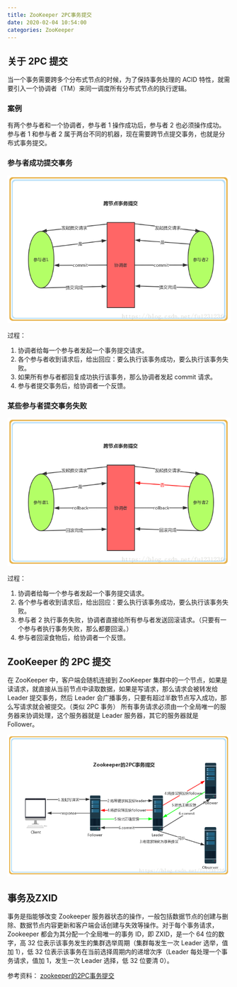 ```yaml
---
title: ZooKeeper 2PC事务提交
date: 2020-02-04 10:54:00
categories: ZooKeeper
---
```

## 关于 2PC 提交
当一个事务需要跨多个分布式节点的时候，为了保持事务处理的 ACID 特性，就需要引入一个协调者（TM）来同一调度所有分布式节点的执行逻辑。

### 案例
有两个参与者和一个协调者，参与者 1 操作成功后，参与者 2 也必须操作成功。参与者 1 和参与者 2 属于两台不同的机器，现在需要跨节点提交事务，也就是分布式事务提交。

### 参与者成功提交事务
![2PC事务提交示例1](/images/zookeeper/2PC事务提交示例1.png)

过程：
1. 协调者给每一个参与者发起一个事务提交请求。
2. 各个参与者收到请求后，给出回应：要么执行该事务成功，要么执行该事务失败。
3. 如果所有参与者都回复成功执行该事务，那么协调者发起 commit 请求。
4. 参与者提交事务后，给协调者一个反馈。

### 某些参与者提交事务失败
![2PC事务提交示例2](/images/zookeeper/2PC事务提交示例2.png)

过程：
1. 协调者给每一个参与者发起一个事务提交请求。
2. 各个参与者收到请求后，给出回应：要么执行该事务成功，要么执行该事务失败。
3. 参与者 2 执行事务失败，协调者直接给所有参与者发送回滚请求。（只要有一个参与者执行事务失败，那么都要回滚。）
4. 参与者回滚食物后，给协调者一个反馈。

## ZooKeeper 的 2PC 提交
在 ZooKeeper 中，客户端会随机连接到 ZooKeeper 集群中的一个节点，如果是读请求，就直接从当前节点中读取数据，如果是写请求，那么请求会被转发给 Leader 提交事务，然后 Leader 会广播事务，只要有超过半数节点写入成功，那么写请求就会被提交。（类似 2PC 事务）
所有事务请求必须由一个全局唯一的服务器来协调处理，这个服务器就是 Leader 服务器，其它的服务器就是 Follower。

![ZooKeeper的2PC事务提交示例](/images/zookeeper/ZooKeeper的2PC事务提交示例.png)

## 事务及ZXID
事务是指能够改变 Zookeeper 服务器状态的操作，一般包括数据节点的创建与删除、数据节点内容更新和客户端会话创建与失效等操作。对于每个事务请求，Zookeeper 都会为其分配一个全局唯一的事务 ID，即 ZXID，是一个 64 位的数字，高 32 位表示该事务发生的集群选举周期（集群每发生一次 Leader 选举，值加 1），低 32 位表示该事务在当前选择周期内的递增次序（Leader 每处理一个事务请求，值加 1，发生一次 Leader 选择，低 32 位要清 0）。


参考资料：
[zookeeper的2PC事务提交](https://blog.csdn.net/fu123123fu/article/details/81175680)